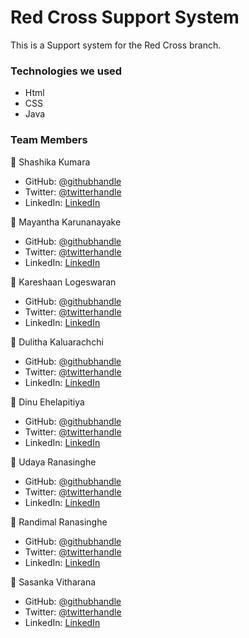 # Red Cross Support System

This is a Support system for the Red Cross branch. 



### Technologies we used
* Html
* CSS
* Java

### Team Members
👤 Shashika Kumara
- GitHub: [@githubhandle]()
- Twitter: [@twitterhandle]()
- LinkedIn: [LinkedIn]()

👤 Mayantha Karunanayake
- GitHub: [@githubhandle]()
- Twitter: [@twitterhandle]()
- LinkedIn: [LinkedIn]()

👤 Kareshaan Logeswaran
- GitHub: [@githubhandle]()
- Twitter: [@twitterhandle]()
- LinkedIn: [LinkedIn]()

👤 Dulitha Kaluarachchi
- GitHub: [@githubhandle]()
- Twitter: [@twitterhandle]()
- LinkedIn: [LinkedIn]()

👤 Dinu Ehelapitiya
- GitHub: [@githubhandle]()
- Twitter: [@twitterhandle]()
- LinkedIn: [LinkedIn]()

👤 Udaya Ranasinghe
- GitHub: [@githubhandle]()
- Twitter: [@twitterhandle]()
- LinkedIn: [LinkedIn]()

👤 Randimal Ranasinghe
- GitHub: [@githubhandle]()
- Twitter: [@twitterhandle]()
- LinkedIn: [LinkedIn]()

👤 Sasanka Vitharana
- GitHub: [@githubhandle](https://github.com/Sasankavikum)
- Twitter: [@twitterhandle](https://twitter.com/SasaVikum)
- LinkedIn: [LinkedIn](https://www.linkedin.com/in/sasanka-vitharana-607768181/)
